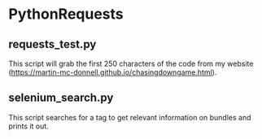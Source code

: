 # PythonRequests

requests_test.py
---

This script will grab the first 250 characters of the code from my website (https://martin-mc-donnell.github.io/chasingdowngame.html).

selenium_search.py
---
This script searches for a tag to get relevant information on bundles and prints it out.